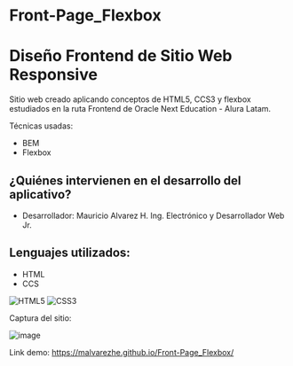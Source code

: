# Front-Page_Flexbox

# Diseño Frontend de Sitio Web Responsive 

Sitio web creado aplicando conceptos de HTML5, CCS3 y flexbox estudiados en la ruta Frontend de Oracle Next Education - Alura Latam.

Técnicas usadas:
- BEM
- Flexbox

## ¿Quiénes intervienen en el desarrollo del aplicativo?
- Desarrollador: Mauricio Alvarez H. Ing. Electrónico y Desarrollador Web Jr.  

## Lenguajes utilizados:
- HTML
- CCS

![HTML5](https://img.shields.io/badge/HTML5-E34F26?style=for-the-badge&logo=html5&logoColor=white)
![CSS3](https://img.shields.io/badge/CSS3-1572B6?style=for-the-badge&logo=css3&logoColor=white)

Captura del sitio: 

![image](https://user-images.githubusercontent.com/106354407/198894028-24700e9d-6092-4ea2-9c49-21c935210b28.png)

Link demo: https://malvarezhe.github.io/Front-Page_Flexbox/
